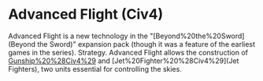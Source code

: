 # Advanced Flight (Civ4)

Advanced Flight is a new technology in the "[Beyond%20the%20Sword](Beyond the Sword)" expansion pack (though it was a feature of the earliest games in the series).
Strategy.
Advanced Flight allows the construction of [Gunship%20%28Civ4%29](Gunships) and [Jet%20Fighter%20%28Civ4%29](Jet Fighters), two units essential for controlling the skies.